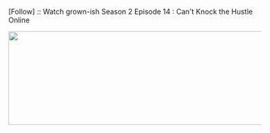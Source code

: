 ﻿[Follow] :: Watch grown-ish Season 2 Episode 14 : Can't Knock the Hustle Online

<p><a href="https://t.co/KJJX1pbMbO"><img src="http://currencymarket24.com/wp-content/uploads/2019/05/watch-now-live-stream.png" alt="" width="588" height="187" /></a></p>